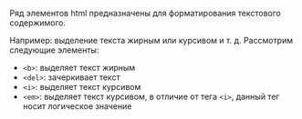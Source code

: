 Ряд элементов html предназначены для форматирования текстового содержимого.

Например: выделение текста жирным или курсивом и т. д. Рассмотрим следующие элементы:
- ```<b>```: выделяет текст жирным
- ```<del>```: зачеркивает текст
- ```<i>```: выделяет текст курсивом
- ```<em>```: выделяет текст курсивом, в отличие от тега ```<i>```, данный тег носит логическое значение